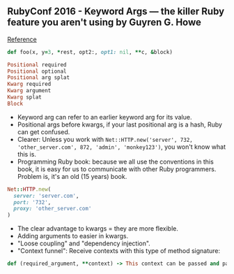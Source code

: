 ## RubyConf 2016 - Keyword Args — the killer Ruby feature you aren't using by Guyren G. Howe
[Reference](https://www.youtube.com/watch?v=4e-_bbFjPRg)

``` ruby
def foo(x, y=3, *rest, opt2:, opt1: nil, **c, &block)

Positional required
Positional optional
Positional arg splat
Kwarg required
Kwarg argument
Kwarg splat
Block
```

- Keyword arg can refer to an earlier keyword arg for its value.
- Positional args before kwargs, if your last positional arg is a hash, Ruby can get confused.
- Clearer: Unless you work with `Net::HTTP.new('server', 732, 'other_server.com', 872, 'admin', 'monkey123')`, you won't know what this is.
- Programming Ruby book: because we all use the conventions in this book, it is easy for us to communicate with other Ruby programmers. Problem is, it's an old (15 years) book.

``` ruby
Net::HTTP.new(
  server: 'server.com',
  port: '732',
  proxy: 'other_server.com'
)
```

- The clear advantage to kwargs = they are more flexible.
- Adding arguments to easier in kwargs.
- "Loose coupling" and "dependency injection".
- "Context funnel": Receive contexts with this type of method signature:

``` ruby
def (required_argument, **context) -> This context can be passed and passed in the call chain.
```
